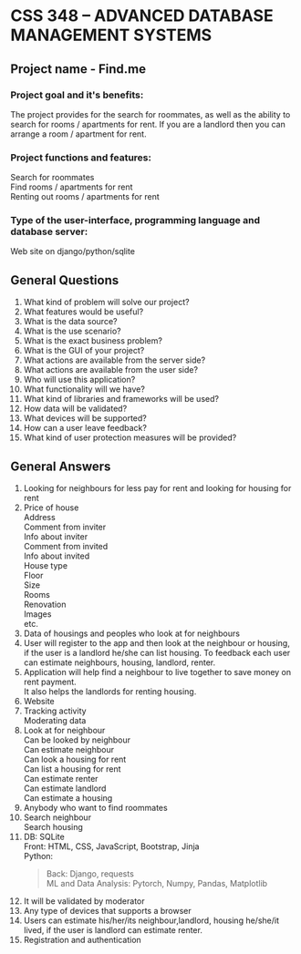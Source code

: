 # CSS 348 – ADVANCED DATABASE MANAGEMENT SYSTEMS
## Project name - Find.me

### Project goal and it's benefits:<br>
The project provides for the search for roommates, as well as the ability to search for rooms / apartments for rent. If you are a landlord then you can arrange a room / apartment for rent.


### Project functions and features:<br>
Search for roommates<br>
Find rooms / apartments for rent<br>
Renting out rooms / apartments for rent<br> 


### Type of the user-interface, programming language and database server:<br>
Web site on django/python/sqlite

## General Questions 
1. What kind of problem will solve our project? </br>
2. What features would be useful?</br>
3. What is the data source?</br>
4. What is the use scenario?</br>
5. What is the exact business problem?</br>
6. What is the GUI of your project? </br>
7. What actions are available from the server side? </br>
8. What actions are available from the user side?</br>
9. Who will use this application?</br>
10. What functionality will we have?</br>
11. What kind of libraries and frameworks will be used?</br>
12. How data will be validated?</br>
13. What devices will be supported?</br>
14. How can a user leave feedback?</br>
15. What kind of user protection measures will be provided?</br>
 
## General Answers
1. Looking for neighbours for less pay for rent and looking for housing for rent</br>
2. Price of house</br>
   Address</br>
   Comment from inviter</br>
   Info about inviter</br>
   Comment from invited</br>
   Info about invited</br>
   House type</br>
   Floor</br>
   Size</br>
   Rooms</br>
   Renovation</br>
   Images</br>
   etc.</br>
3. Data of housings and peoples who look at for neighbours</br>
4. User will register to the app and then look at the neighbour or housing, </br> if the user is a landlord he/she can list housing. To feedback each user can estimate neighbours, housing, landlord, renter.
5. Application will help find a neighbour to live together to save money on rent payment. </br> 
   It also helps the landlords for renting housing.</br>
6. Website</br>
7. Tracking activity</br>
   Moderating data</br>
8. Look at for neighbour</br>
   Can be looked by neighbour</br>
   Can estimate neighbour</br>
   Can look a housing for rent</br>
   Can list a housing for rent</br>
   Can estimate renter</br>
   Сan estimate landlord</br>
   Can estimate a housing</br>
9. Anybody who want to find roommates </br>
10. Search neighbour</br>
    Search housing</br>
11. DB: SQLite</br>
    Front: HTML, CSS, JavaScript, Bootstrap, Jinja</br>
    Python: </br>
    >Back: Django, requests</br>
    >ML and Data Analysis: Pytorch, Numpy, Pandas, Matplotlib</br>
12. It will be validated by moderator</br>
13. Any type of devices that supports a browser</br>
14. Users can estimate his/her/its  neighbour,landlord, housing he/she/it lived, if the user is landlord can estimate renter.</br>
15. Registration and authentication</br>

